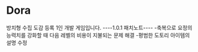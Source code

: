# Dora
방치형 수집 도감 등록 1인 개발 게임입니다.
----1.0.1 패치노트----
-축복으로 요정의 능력치를 강화할 때 다음 레벨의 비용이 지불되는 문제 해결
-평범한 도토리 아이템의 설명 수정
